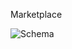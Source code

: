 Marketplace 

<img src="https://gitlab.com/-/ide/project/effaceurs90/marketplace/tree/main/-/schema.jpg"
     alt="Schema"
/>
